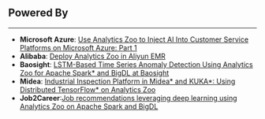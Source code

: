 ## Powered By
---
* __Microsoft Azure__: [Use Analytics Zoo to Inject AI Into Customer Service Platforms on Microsoft Azure: Part 1](https://www.azure.cn/zh-cn/blog/2018/09/12/Using-Intel-Analytics-Zoo-to-inject-AI-into-customer-service-platform_PartI) 
* __Alibaba__: [Deploy Analytics Zoo in Aliyun EMR](https://yq.aliyun.com/articles/638782) 
* __Baosight__: [LSTM-Based Time Series Anomaly Detection Using Analytics Zoo for Apache Spark* and BigDL at Baosight](https://software.intel.com/en-us/articles/lstm-based-time-series-anomaly-detection-using-analytics-zoo-for-apache-spark-and-bigdl)
* __Midea__: [Industrial Inspection Platform in Midea* and KUKA*: Using Distributed TensorFlow* on Analytics Zoo](https://software.intel.com/en-us/articles/industrial-inspection-platform-in-midea-and-kuka-using-distributed-tensorflow-on-analytics) 
* __Job2Career__:[Job recommendations leveraging deep learning using Analytics Zoo on Apache Spark and BigDL](https://conferences.oreilly.com/strata/strata-ny/public/schedule/detail/69113)
